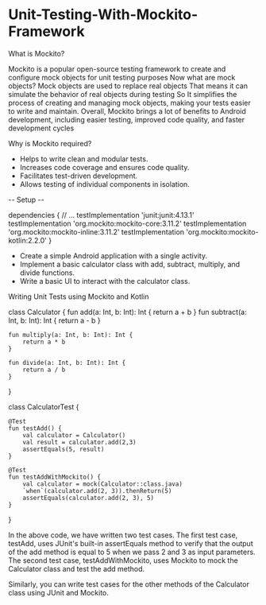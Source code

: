 # Unit-Testing-With-Mockito-Framework

What is Mockito?

Mockito is a popular open-source testing framework to create and configure mock objects for unit testing purposes
Now what are mock objects? Mock objects are used to replace real objects
That means it can simulate the behavior of real objects during testing
So It simplifies the process of creating and managing mock objects, making your tests easier to write and maintain.
Overall, Mockito brings a lot of benefits to Android development, including easier testing, improved code quality, and faster development cycles

Why is Mockito required?

* Helps to write clean and modular tests.
* Increases code coverage and ensures code quality.
* Facilitates test-driven development.
* Allows testing of individual components in isolation.

-- Setup --

dependencies {
    // ...
    testImplementation 'junit:junit:4.13.1'
    testImplementation 'org.mockito:mockito-core:3.11.2'
    testImplementation 'org.mockito:mockito-inline:3.11.2'
    testImplementation 'org.mockito:mockito-kotlin:2.2.0'
}

* Create a simple Android application with a single activity.
* Implement a basic calculator class with add, subtract, multiply, and divide functions.
* Write a basic UI to interact with the calculator class.


Writing Unit Tests using Mockito and Kotlin


class Calculator {
    fun add(a: Int, b: Int): Int {
        return a + b
    }
    fun subtract(a: Int, b: Int): Int {
        return a - b
    }

    fun multiply(a: Int, b: Int): Int {
        return a * b
    }

    fun divide(a: Int, b: Int): Int {
        return a / b
    }
}

class CalculatorTest {

    @Test
    fun testAdd() {
        val calculator = Calculator()
        val result = calculator.add(2,3)
        assertEquals(5, result)
    }

    @Test
    fun testAddWithMockito() {
        val calculator = mock(Calculator::class.java)
        `when`(calculator.add(2, 3)).thenReturn(5)
        assertEquals(calculator.add(2, 3), 5)
    }
}

In the above code, we have written two test cases. The first test case, testAdd, uses JUnit's built-in assertEquals method to verify that the output of the add method is equal to 5 when we pass 2 and 3 as input parameters.
The second test case, testAddWithMockito, uses Mockito to mock the Calculator class and test the add method.

Similarly, you can write test cases for the other methods of the Calculator class using JUnit and Mockito.
